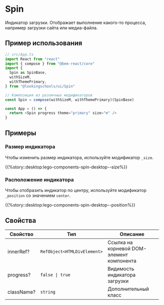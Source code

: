 # Spin

Индикатор загрузки. Отображает выполнение какого-то процесса, например загрузки сайта или медиа-файла.

## Пример использования

```js
// src/App.ts
import React from "react"
import { compose } from "@bem-react/core"
import {
  Spin as SpinBase,
  withSizeM,
  withThemePrimary,
} from "@lookingschools/ui/Spin"

// Композиция из различных модификаторов
const Spin = compose(withSizeM, withThemePrimary)(SpinBase)

const App = () => {
  return <Spin progress theme="primary" size="m" />
}
```

## Примеры

### Размер индикатора

Чтобы изменить размер индикатора, используйте модификатор `_size`.

{{%story::desktop:lego-components-spin-desktop--size%}}

### Расположение индикатора

Чтобы отобразить индикатор по центру, используйте модификатор `_position` со значением `center`.

{{%story::desktop:lego-components-spin-desktop--position%}}

## Свойства
| Свойство   | Тип                         | Описание                                  |
| ---------- | --------------------------- | ----------------------------------------- |
| innerRef?  | `RefObject<HTMLDivElement>` | Ссылка на корневой DOM-элемент компонента |
| progress?  | `false \| true`             | Видимость индикатора загрузки             |
| className? | `string`                    | Дополнительный класс                      |